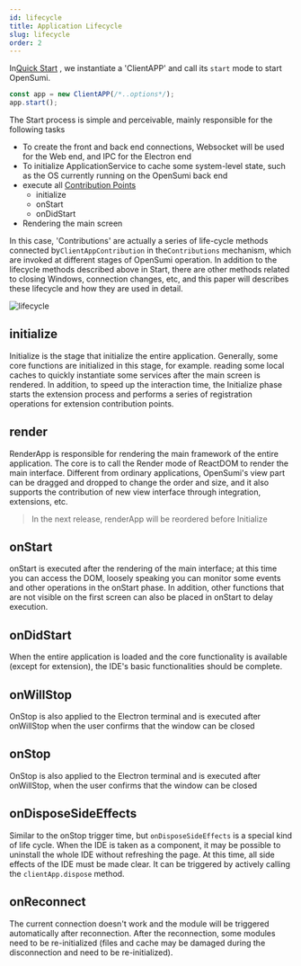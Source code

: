 ```yaml
---
id: lifecycle
title: Application Lifecycle
slug: lifecycle
order: 2
---
```


In[Quick Start](../../integrate/quick-start/web) , we instantiate a 'ClientAPP' and call its `start` mode to start OpenSumi.  

```typescript
const app = new ClientAPP(/*..options*/);
app.start();
```

The Start process is simple and perceivable, mainly responsible for the following tasks

- To create the front and back end connections, Websocket will be used for the Web end, and IPC for the Electron end 
- To initialize ApplicationService to cache some system-level state, such as the OS currently running on the OpenSumi back end  
- execute all [Contribution Points](./contribution-point) 
  - initialize
  - onStart
  - onDidStart
-  Rendering the main screen

In this case, 'Contributions' are actually a series of life-cycle methods connected by`ClientAppContribution` in the`Contributions` mechanism, which are invoked at different stages of OpenSumi operation. In addition to the lifecycle methods described above in Start, there are other methods related to closing Windows, connection changes, etc, and this paper will describes these lifecycle and how they are used in detail.  

![lifecycle](https://img.alicdn.com/imgextra/i2/O1CN01qpr3WB1iOcZNLbrcu_!!6000000004403-55-tps-3006-1224.svg)

## initialize

Initialize is the stage that initialize the entire application. Generally, some core functions are initialized in this stage, for example. reading some local caches to quickly instantiate some services after the main screen is rendered. In addition, to speed up the interaction time, the Initialize phase starts the extension process and performs a series of registration operations for extension contribution points.  

## render

<!-- 未发布的版本中 renderApp 会被调整到 initialize 之前，在此之前文档先保持原状 --> 

RenderApp is responsible for rendering the main framework of the entire application. The core is to call the Render mode of ReactDOM to render the main interface. Different from ordinary applications, OpenSumi's view part can be dragged and dropped to change the order and size, and it also supports the contribution of new view interface through integration, extensions, etc.  

> In the next release, renderApp will be reordered before Initialize

## onStart

onStart is executed after the rendering of the main interface; at this time you can access the DOM, loosely speaking you can monitor some events and other operations in the onStart phase. In addition, other functions that are not visible on the first screen can also be placed in onStart to delay execution.

## onDidStart

When the entire application is loaded and the core functionality is available (except for extension), the IDE's basic functionalities should be complete.  

## onWillStop

OnStop is also applied to the Electron terminal and is executed after onWillStop when the user confirms that the window can be closed  

## onStop

OnStop is also applied to the Electron terminal and is executed after onWillStop, when the user confirms that the window can be closed  

## onDisposeSideEffects

Similar to the onStop trigger time, but `onDisposeSideEffects` is a special kind of life cycle. When the IDE is taken as a component, it may be possible to uninstall the whole IDE without refreshing the page. At this time, all side effects of the IDE must be made clear. It can be triggered by actively calling the `clientApp.dispose` method.  

## onReconnect

The current connection doesn't work and the module will be triggered automatically after reconnection. After the reconnection, some modules need to be re-initialized (files and cache may be damaged during the disconnection and need to be re-initialized).  
